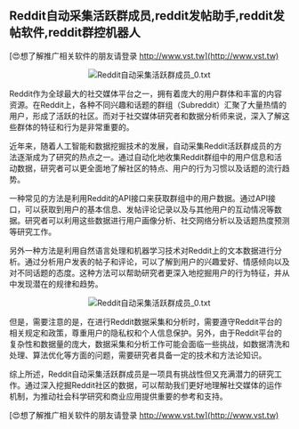 ## **Reddit自动采集活跃群成员,reddit发帖助手,reddit发帖软件,reddit群控机器人**

[😍想了解推广相关软件的朋友请登录 http://www.vst.tw](http://www.vst.tw)

 <center><img src="https://vst.tw/MP4/tuiguang/png/2.png" alt="Reddit自动采集活跃群成员_0.txt"></center>

Reddit作为全球最大的社交媒体平台之一，拥有着庞大的用户群体和丰富的内容资源。在Reddit上，各种不同兴趣和话题的群组（Subreddit）汇聚了大量热情的用户，形成了活跃的社区。而对于社交媒体研究者和数据分析师来说，深入了解这些群体的特征和行为是非常重要的。

近年来，随着人工智能和数据挖掘技术的发展，自动采集Reddit活跃群成员的方法逐渐成为了研究的热点之一。通过自动化地收集Reddit群组中的用户信息和活动数据，研究者可以更全面地了解社区的特点、用户的行为习惯以及话题的流行趋势。

一种常见的方法是利用Reddit的API接口来获取群组中的用户数据。通过API接口，可以获取到用户的基本信息、发帖评论记录以及与其他用户的互动情况等数据。研究者可以利用这些数据进行用户画像分析、社交网络分析以及话题热度预测等研究工作。

另外一种方法是利用自然语言处理和机器学习技术对Reddit上的文本数据进行分析。通过分析用户发表的帖子和评论，可以了解到用户的兴趣爱好、情感倾向以及对不同话题的态度。这种方法可以帮助研究者更深入地挖掘用户的行为特征，并从中发现潜在的规律和趋势。

 <center><img src="https://vst.tw/MP4/tuiguang/png/2.png" alt="Reddit自动采集活跃群成员_0.txt"></center>

但是，需要注意的是，在进行Reddit数据采集和分析时，需要遵守Reddit平台的相关规定和政策，尊重用户的隐私权和个人信息保护。另外，由于Reddit平台的复杂性和数据量的庞大，数据采集和分析工作可能会面临一些挑战，如数据清洗和处理、算法优化等方面的问题，需要研究者具备一定的技术和方法论知识。

综上所述，Reddit自动采集活跃群成员是一项具有挑战性但又充满潜力的研究工作。通过深入挖掘Reddit社区的数据，可以帮助我们更好地理解社交媒体的运作机制，为推动社会科学研究和商业应用提供重要的参考和支持。

[😍想了解推广相关软件的朋友请登录 http://www.vst.tw](http://www.vst.tw)



